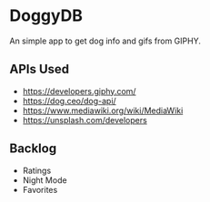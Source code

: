 # DoggyDB
An simple app to get dog info and gifs from GIPHY. 

## APIs Used
- https://developers.giphy.com/
- https://dog.ceo/dog-api/
- https://www.mediawiki.org/wiki/MediaWiki
- https://unsplash.com/developers

## Backlog
- Ratings
- Night Mode
- Favorites
